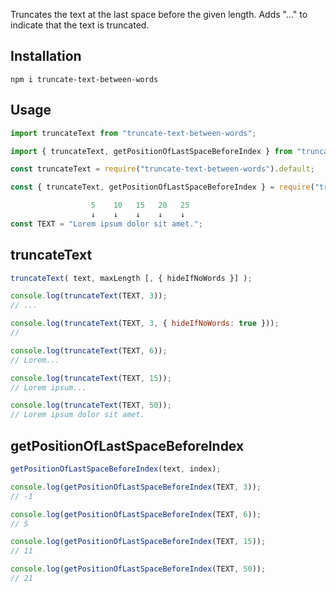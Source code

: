 Truncates the text at the last space before the given length.
Adds "..." to indicate that the text is truncated.

## Installation
```
npm i truncate-text-between-words
```

## Usage
```javascript
import truncateText from "truncate-text-between-words";
```
```javascript
import { truncateText, getPositionOfLastSpaceBeforeIndex } from "truncate-text-between-words";
```
```javascript
const truncateText = require("truncate-text-between-words").default;
```
```javascript
const { truncateText, getPositionOfLastSpaceBeforeIndex } = require("truncate-text-between-words");
```

```javascript
                  5    10   15   20   25
                  ↓    ↓    ↓    ↓    ↓
const TEXT = "Lorem ipsum dolor sit amet.";
```

## truncateText

```javascript
truncateText( text, maxLength [, { hideIfNoWords }] );

console.log(truncateText(TEXT, 3));
// ...

console.log(truncateText(TEXT, 3, { hideIfNoWords: true }));
//

console.log(truncateText(TEXT, 6));
// Lorem...

console.log(truncateText(TEXT, 15));
// Lorem ipsum...

console.log(truncateText(TEXT, 50));
// Lorem ipsum dolor sit amet.
```

## getPositionOfLastSpaceBeforeIndex

```javascript
getPositionOfLastSpaceBeforeIndex(text, index);

console.log(getPositionOfLastSpaceBeforeIndex(TEXT, 3));
// -1

console.log(getPositionOfLastSpaceBeforeIndex(TEXT, 6));
// 5

console.log(getPositionOfLastSpaceBeforeIndex(TEXT, 15));
// 11

console.log(getPositionOfLastSpaceBeforeIndex(TEXT, 50));
// 21
```
